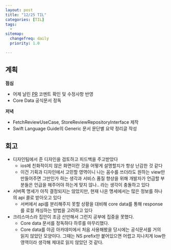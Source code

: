 ```yaml
---
layout: post
title: "12/25 TIL"
categories: [TIL]
tags: 
  - 
sitemap:
  changefreq: daily
  priority: 1.0

---
```


## 계획

**점심**

- 어제 날린 [PR](https://github.com/YAPP-Github/21st-ALL-Rounder-Team-1-iOS/pull/51) 코멘트 확인 및 수정사항 반영
- Core Data 공식문서 정독

**저녁**

- FetchReviewUseCase, StoreReviewRepositoryInterface 제작
- Swift Language Guide의 Generic 문서 문단별 요약 정리글 작성



## 회고

- 디자인팀에서 준 디자인을 검토하고 피드백을 주고받았다
  - ios에 친화적이지 않은 화면이란 것을 어떻게 설명할지가 항상 난감한 것 같다
  - 이건 기획과 디자인에서 고민할 영역이니 나는 꼼수를 쓰더라도 원하는 view만 만들어주면 그만인가 하는 생각과
    서비스 품질 향상을 위해 개발자가 언급할 부분들은 언급을 해주어야 하는게 맞지 않나.. 라는 생각이 충돌하고 있다
- 서버쪽 명세가 아직 결정되지는 않았지만, 현재 나온 명세에서는 많은 정보를 하나의 api 콜로 받아오고 있다
  - 서버에서 api를 분리해주지 못할 상황을 대비해 core data를 통해 response를 로컬 캐싱하는 방법을 고려하고 있다
- 크리스마스라 집안이 조금 산만해서 그런지 공부에 집중을 못했다.
  - Core data 문서를 정독하다 하루를 마무리했다.
  - Core data를 야곰 아카데미에서 처음 사용해봤을 당시에는 공식문서를 거의 읽지 않았던 모양이다. 
    그때는 NS prefix만 붙어있으면 어렵고 지나치게 low한 영역이라 생각해 제대로 읽지 않았던 것 같다.